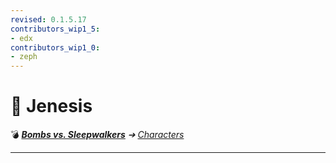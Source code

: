 ```yaml
---
revised: 0.1.5.17
contributors_wip1_5:
- edx
contributors_wip1_0:
- zeph
---
```


# 📄 Jenesis

💣 ***[Bombs vs. Sleepwalkers][home]** ➔ [Characters][characters]*

****

[home]: /README.md
[characters]: /characters/readme.md
